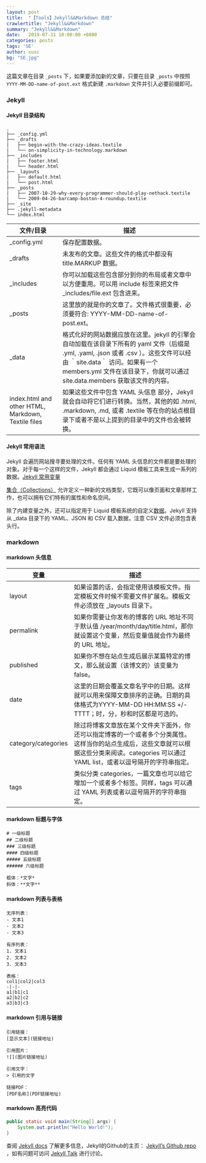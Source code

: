 ```yaml
---
layout: post
title:  "【Tools】Jekyll&&Markdown 总结"
crawlertitle: "Jekyll&&Markdown"
summary: "Jekyll&&Markdown"
date:   2019-07-31 10:00:00 +0800
categories: posts
tags: 'SE'
author: xusc
bg: "SE.jpg"
---
```


这篇文章在目录 `_posts` 下，如果要添加新的文章，只要在目录 `_posts` 中按照 `YYYY-MM-DD-name-of-post.ext` 格式新建 `.markdown` 文件并引入必要前缀即可。

### Jekyll

#### Jekyll 目录结构

```
.
├── _config.yml
├── _drafts
|   ├── begin-with-the-crazy-ideas.textile
|   └── on-simplicity-in-technology.markdown
├── _includes
|   ├── footer.html
|   └── header.html
├── _layouts
|   ├── default.html
|   └── post.html
├── _posts
|   ├── 2007-10-29-why-every-programmer-should-play-nethack.textile
|   └── 2009-04-26-barcamp-boston-4-roundup.textile
├── _site
├── .jekyll-metadata
└── index.html
```

文件/目录 | 描述
-|-
_config.yml | 保存配置数据。
_drafts | 未发布的文章。这些文件的格式中都没有 title.MARKUP 数据。
_includes | 你可以加载这些包含部分到你的布局或者文章中以方便重用。可以用 include 标签来把文件 _includes/file.ext 包含进来。
_posts | 这里放的就是你的文章了。文件格式很重要，必须要符合: YYYY-MM-DD-name-of-post.ext。
_data | 格式化好的网站数据应放在这里。jekyll 的引擎会自动加载在该目录下所有的 yaml 文件（后缀是 .yml, .yaml, .json 或者 .csv ）。这些文件可以经由 ｀site.data｀ 访问。如果有一个 members.yml 文件在该目录下，你就可以通过 site.data.members 获取该文件的内容。
index.html and other HTML, Markdown, Textile files | 如果这些文件中包含 YAML 头信息 部分，Jekyll 就会自动将它们进行转换。当然，其他的如 .html, .markdown, .md, 或者 .textile 等在你的站点根目录下或者不是以上提到的目录中的文件也会被转换。

#### Jekyll 常用语法

Jekyll 会遍历网站搜寻要处理的文件。任何有 YAML 头信息的文件都是要处理的对象。对于每一个这样的文件，Jekyll 都会通过 Liquid 模板工具来生成一系列的数据。[Jekyll 常用变量](http://jekyllcn.com/docs/variables/)

[集合（Collections）](http://jekyllcn.com/docs/collections/) 允许定义一种新的文档类型，它既可以像页面和文章那样工作，也可以拥有它们特有的属性和命名空间。

除了内建变量之外，还可以指定用于 Liquid 模板系统的自定义[数据](http://jekyllcn.com/docs/datafiles/)。Jekyll 支持从 _data 目录下的 YAML、JSON 和 CSV 载入数据，注意 CSV 文件必须包含表头行。



### markdown 

#### markdown 头信息

变量 | 描述
-|-
layout | 如果设置的话，会指定使用该模板文件。指定模板文件时候不需要文件扩展名。模板文件必须放在 _layouts 目录下。
permalink | 如果你需要让你发布的博客的 URL 地址不同于默认值 /year/month/day/title.html，那你就设置这个变量，然后变量值就会作为最终的 URL 地址。
published | 如果你不想在站点生成后展示某篇特定的博文，那么就设置（该博文的）该变量为 false。
date | 这里的日期会覆盖文章名字中的日期。这样就可以用来保障文章排序的正确。日期的具体格式为YYYY-MM-DD HH:MM:SS +/-TTTT；时，分，秒和时区都是可选的。
category/categories | 除过将博客文章放在某个文件夹下面外，你还可以指定博客的一个或者多个分类属性。这样当你的站点生成后，这些文章就可以根据这些分类来阅读。categories 可以通过 YAML list，或者以逗号隔开的字符串指定。
tags | 类似分类 categories，一篇文章也可以给它增加一个或者多个标签。同样，tags 可以通过 YAML 列表或者以逗号隔开的字符串指定。

#### markdown 标题与字体

```
# 一级标题
## 二级标题
### 三级标题
#### 四级标题
##### 五级标题
###### 六级标题

粗体：*文字*
斜体：**文字**
```

#### markdown 列表与表格

```
无序列表：
- 文本1
- 文本2
- 文本3

有序列表：
1. 文本1
2. 文本2
3. 文本3

表格：
col1|col2|col3
-|-|-
a1|b1|c1
a2|b2|c2
a3|b3|c3
```

#### markdown 引用与链接

```
引用链接：
[显示文本](链接地址)

引用图片：
![](图片链接地址)

引用文字：
> 引用的文字

链接PDF：
[PDF名称](PDF链接地址)
```

#### markdown 高亮代码

```java
public static void main(String[] args) {
    System.out.println("Hello World!");
}
```


查阅 [Jekyll docs][jekyll-docs] 了解更多信息，Jekyll的Github的主页： [Jekyll’s Github repo][jekyll-gh] ，如有问题可访问 [Jekyll Talk][jekyll-talk] 进行讨论。

[jekyll-docs]: http://jekyllcn.com/docs/home/
[jekyll-gh]:   https://github.com/jekyll/jekyll
[jekyll-talk]: https://talk.jekyllrb.com/

